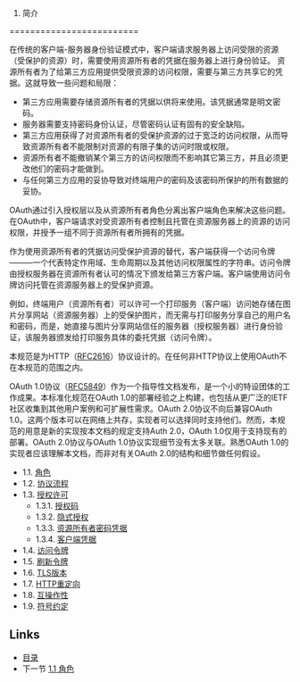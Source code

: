 1. 简介

=========================

在传统的客户端-服务器身份验证模式中，客户端请求服务器上访问受限的资源（受保护的资源）时，需要使用资源所有者的凭据在服务器上进行身份验证。
资源所有者为了给第三方应用提供受限资源的访问权限，需要与第三方共享它的凭据。这就导致一些问题和局限：
- 第三方应用需要存储资源所有者的凭据以供将来使用。该凭据通常是明文密码。
- 服务器需要支持密码身份认证，尽管密码认证有固有的安全缺陷。
- 第三方应用获得了对资源所有者的受保护资源的过于宽泛的访问权限，从而导致资源所有者不能限制对资源的有限子集的访问时限或权限。
- 资源所有者不能撤销某个第三方的访问权限而不影响其它第三方，并且必须更改他们的密码才能做到。
- 与任何第三方应用的妥协导致对终端用户的密码及该密码所保护的所有数据的妥协。

OAuth通过引入授权层以及从资源所有者角色分离出客户端角色来解决这些问题。在OAuth中，客户端请求对受资源所有者控制且托管在资源服务器上的资源的访问权限，并授予一组不同于资源所有者所拥有的凭据。

作为使用资源所有者的凭据访问受保护资源的替代，客户端获得一个访问令牌———一个代表特定作用域、生命周期以及其他访问权限属性的字符串。访问令牌由授权服务器在资源所有者认可的情况下颁发给第三方客户端。客户端使用访问令牌访问托管在资源服务器上的受保护资源。

例如，终端用户（资源所有者）可以许可一个打印服务（客户端）访问她存储在图片分享网站（资源服务器）上的受保护图片，而无需与打印服务分享自己的用户名和密码，而是，她直接与图片分享网站信任的服务器（授权服务器）进行身份验证，该服务器颁发给打印服务具体的委托凭据（访问令牌）。

本规范是为HTTP（[RFC2616][RFC2616]）协议设计的。在任何非HTTP协议上使用OAuth不在本规范的范围之内。

OAuth 1.0协议（[RFC5849][RFC5849]）作为一个指导性文档发布，是一个小的特设团体的工作成果。本标准化规范在OAuth 1.0的部署经验之上构建，也包括从更广泛的IETF社区收集到其他用户案例和可扩展性需求。OAuth 2.0协议不向后兼容OAuth 1.0。这两个版本可以在网络上共存，实现者可以选择同时支持他们。然而，本规范的用意是新的实现按本文档的规定支持Auth 2.0，OAuth 1.0仅用于支持现有的部署。OAuth 2.0协议与OAuth 1.0协议实现细节没有太多关联。熟悉OAuth 1.0的实现者应该理解本文档，而非对有关OAuth 2.0的结构和细节做任何假设。

- 1.1. [角色](1.1.md)
- 1.2. [协议流程](1.2.md)
- 1.3. [授权许可](1.3.md)
    + 1.3.1. [授权码](1.3.1.md)
    + 1.3.2. [隐式授权](1.3.2.md)
    + 1.3.3. [资源所有者密码凭据](1.3.3.md)
    + 1.3.4. [客户端凭据](1.3.4.md)
- 1.4. [访问令牌](1.4.md)
- 1.5. [刷新令牌](1.5.md)
- 1.6. [TLS版本](1.6.md)
- 1.7. [HTTP重定向](1.7.md)
- 1.8. [互操作性](1.8.md)
- 1.9. [符号约定](1.9.md)

[RFC2616]: http://tools.ietf.org/html/rfc2616 "HTTP/1.1协议"
[RFC5849]: http://tools.ietf.org/html/rfc5849 "OAuth 1.0协议"

## Links

* [目录](../SUMMARY.md)
* 下一节 [1.1 角色](1.1.md)
